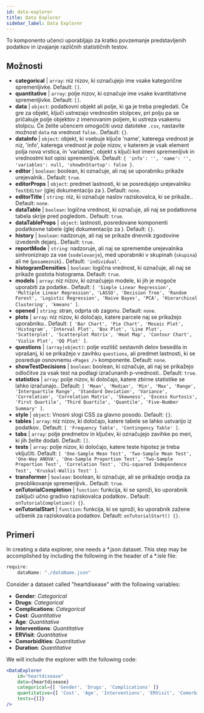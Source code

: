 ```yaml
---
id: data-explorer 
title: Data Explorer
sidebar_label: Data Explorer
---
```


To komponento učenci uporabljajo za kratko povzemanje predstavljenih podatkov in izvajanje različnih statističnih testov.

## Možnosti

* __categorical__ | `array`: niz nizov, ki označujejo ime vsake kategorične spremenljivke. Default: `[]`.
* __quantitative__ | `array`: polje nizov, ki označuje ime vsake kvantitativne spremenljivke. Default: `[]`.
* __data__ | `object`: podatkovni objekt ali polje, ki ga je treba pregledati. Če gre za objekt, ključi ustrezajo vrednostim stolpcev, pri polju pa se pričakuje polje objektov z imenovanim poljem, ki ustreza vsakemu stolpcu. Če želite učencem omogočiti uvoz datoteke `.csv`, nastavite možnost `data` na vrednost `false`.. Default: `{}`.
* __dataInfo__ | `object`: objekt, ki vsebuje ključe \'name\', katerega vrednost je niz, \'info\', katerega vrednost je polje nizov, v katerem je vsak element polja nova vrstica, in \'variables\', objekt s ključi kot imeni spremenljivk in vrednostmi kot opisi spremenljivk. Default: `{
  'info': '',
  'name': '',
  'variables': null,
  'showOnStartup': false
}`.
* __editor__ | `boolean`: boolean, ki označuje, ali naj se uporabniku prikaže urejevalnik.. Default: `true`.
* __editorProps__ | `object`: predmet lastnosti, ki se posredujejo urejevalniku `TextEditor` (glej dokumentacijo za <TextEditor />). Default: `none`.
* __editorTitle__ | `string`: niz, ki označuje naslov raziskovalca, ki se prikaže.. Default: `none`.
* __dataTable__ | `boolean`: logična vrednost, ki označuje, ali naj se podatkovna tabela skrije pred pogledom.. Default: `true`.
* __dataTableProps__ | `object`: lastnosti, posredovane komponenti podatkovne tabele (glej dokumentacijo za <DataTable />). Default: `{}`.
* __history__ | `boolean`: nadzoruje, ali naj se prikaže dnevnik zgodovine izvedenih dejanj.. Default: `true`.
* __reportMode__ | `string`: nadzoruje, ali naj se spremembe urejevalnika sinhronizirajo za vse (`sodelovanje`), med uporabniki v skupinah (`skupina`) ali ne (`posameznik`).. Default: `'individual'`.
* __histogramDensities__ | `boolean`: logična vrednost, ki označuje, ali naj se prikaže gostota histograma. Default: `true`.
* __models__ | `array`: niz nizov, ki označujejo modele, ki jih je mogoče uporabiti za podatke.. Default: `[
  'Simple Linear Regression',
  'Multiple Linear Regression',
  'LASSO',
  'Decision Tree',
  'Random Forest',
  'Logistic Regression',
  'Naive Bayes',
  'PCA',
  'Hierarchical Clustering',
  'kmeans'
]`.
* __opened__ | `string`: stran, odprta ob zagonu. Default: `none`.
* __plots__ | `array`: niz nizov, ki določajo, katere parcele naj se prikažejo uporabniku.. Default: `[
  'Bar Chart',
  'Pie Chart',
  'Mosaic Plot',
  'Histogram',
  'Interval Plot',
  'Box Plot',
  'Line Plot',
  'Scatterplot',
  'Scatterplot Matrix',
  'Heat Map',
  'Contour Chart',
  'Violin Plot',
  'QQ Plot'
]`.
* __questions__ | `(array|object)`: polje vozlišč sestavnih delov besedila in vprašanj, ki se prikažejo v zavihku `questions`, ali predmet lastnosti, ki se posreduje osnovnemu `<Pages />` komponente. Default: `none`.
* __showTestDecisions__ | `boolean`: boolean, ki označuje, ali naj se prikažejo odločitve za vsak test na podlagi izračunanih p-vrednosti.. Default: `true`.
* __statistics__ | `array`: polje nizov, ki določajo, katere zbirne statistike se lahko izračunajo.. Default: `[
  'Mean',
  'Median',
  'Min',
  'Max',
  'Range',
  'Interquartile Range',
  'Standard Deviation',
  'Variance',
  'Correlation',
  'Correlation Matrix',
  'Skewness',
  'Excess Kurtosis',
  'First Quartile',
  'Third Quartile',
  'Quantile',
  'Five-Number Summary'
]`.
* __style__ | `object`: Vnosni slogi CSS za glavno posodo. Default: `{}`.
* __tables__ | `array`: niz nizov, ki določajo, katere tabele se lahko ustvarijo iz podatkov.. Default: `[
  'Frequency Table',
  'Contingency Table'
]`.
* __tabs__ | `array`: polje predmetov in ključev, ki označujejo zavihke po meri, ki jih želite dodati. Default: `[]`.
* __tests__ | `array`: polje nizov, ki določajo, katere teste hipotez je treba vključiti. Default: `[
  'One-Sample Mean Test',
  'Two-Sample Mean Test',
  'One-Way ANOVA',
  'One-Sample Proportion Test',
  'Two-Sample Proportion Test',
  'Correlation Test',
  'Chi-squared Independence Test',
  'Kruskal-Wallis Test'
]`.
* __transformer__ | `boolean`: boolean, ki označuje, ali se prikažejo orodja za preoblikovanje spremenljivk.. Default: `true`.
* __onTutorialCompletion__ | `function`: funkcija, ki se sproži, ko uporabnik zaključi učno gradivo raziskovalca podatkov.. Default: `onTutorialCompletion() {}`.
* __onTutorialStart__ | `function`: funkcija, ki se sproži, ko uporabnik zažene učbenik za raziskovalca podatkov. Default: `onTutorialStart() {}`.


## Primeri

In creating a data explorer, one needs a *.json dataset. This step may be accomplished by including the following in the header of a *.isle file:

```js
require:
    dataName: "./dataName.json"
```

Consider a dataset called "heartdisease" with the following variables:
* __Gender__: _Categorical_
* __Drugs__: _Categorical_
* __Complications__: _Categorical_
* __Cost__: _Quantitative_
* __Age__: _Quantitative_
* __Interventions__: _Quantitative_
* __ERVisit__: _Quantitative_
* __Comorbidities__: _Quantitative_
* __Duration__: _Quantitative_

We will include the explorer with the following code:

```jsx live
<DataExplorer 
    id="heartdisease"
    data={heartdisease} 
    categorical={[ 'Gender', 'Drugs', 'Complications' ]}
    quantitative={[ 'Cost', 'Age', 'Interventions', 'ERVisit', 'Comorbidities', 'Duration' ]}
    tests={[]}
/>
```



